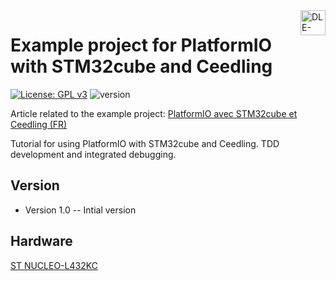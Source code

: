 <a href ="http://dle-dev.com">
  <img src="https://dle-dev.com/wp-content/uploads/2020/05/dle_dev_logo_v1.1.png" alt="DLE-Dev logo" title="DLE-Dev" align="right" height="40" />
</a>

Example project for PlatformIO with STM32cube and Ceedling 
======================
[![License: GPL v3](https://img.shields.io/badge/License-GPLv3-blue.svg)](https://www.gnu.org/licenses/gpl-3.0)
![version](https://img.shields.io/badge/version-1.0-blue)

Article related to the example project: [PlatformIO avec STM32cube et Ceedling (FR)](https://dle-dev.com/index.php/2021/05/25/platformio-avec-stm32cube-et-ceedling)

Tutorial for using PlatformIO with STM32cube and Ceedling. TDD development and integrated debugging. 


## Version

- Version 1.0 -- Intial version
    
## Hardware

[ST NUCLEO-L432KC](https://www.st.com/en/evaluation-tools/nucleo-l432kc.html)
